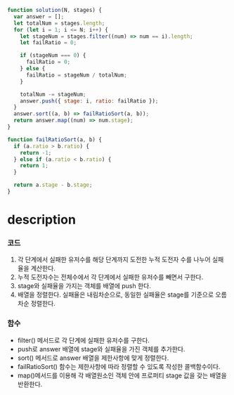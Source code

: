 ```js
function solution(N, stages) {
  var answer = [];
  let totalNum = stages.length;
  for (let i = 1; i <= N; i++) {
    let stageNum = stages.filter((num) => num == i).length;
    let failRatio = 0;

    if (stageNum === 0) {
      failRatio = 0;
    } else {
      failRatio = stageNum / totalNum;
    }

    totalNum -= stageNum;
    answer.push({ stage: i, ratio: failRatio });
  }
  answer.sort((a, b) => failRatioSort(a, b));
  return answer.map((num) => num.stage);
}

function failRatioSort(a, b) {
  if (a.ratio > b.ratio) {
    return -1;
  } else if (a.ratio < b.ratio) {
    return 1;
  }

  return a.stage - b.stage;
}
```

# description

### 코드

1. 각 단계에서 실패한 유저수를 해당 단계까지 도전한 누적 도전자 수를 나누어 실패율을 계산한다.
2. 누적 도전자수는 전체수에서 각 단계에서 실패한 유저수를 빼면서 구한다.
3. stage와 실패율을 가지는 객체를 배열에 push 한다.
4. 배열을 정렬한다. 실패율은 내림차순으로, 동일한 실패율은 stage를 기준으로 오름차순 정렬한다.

### 함수

- filter() 메서드로 각 단계에 실패한 유저수를 구한다.
- push로 answer 배열에 stage와 실패율을 가진 객체를 추가한다.
- sort() 메서드로 answer 배열을 제한사항에 맞게 정렬한다.
- failRatioSort() 함수는 제한사항에 따라 정렬할 수 있도록 작성한 콜백함수이다.
- map()메서드를 이용해 각 배열원소인 객체 안에 프로퍼티 stage 값을 갖는 배열을 반환한다.
